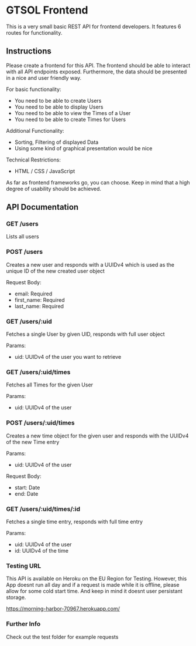 # GTSOL Frontend

This is a very small basic REST API for frontend developers. It features 6 routes for functionality.


## Instructions

Please create a frontend for this API. The frontend should be able to interact with all API endpoints exposed. Furthermore, the data should be presented in a nice and user friendly way.

For basic functionality:

* You need to be able to create Users
* You need to be able to display Users
* You need to be able to view the Times of a User
* You need to be able to create Times for Users

Additional Functionality:

* Sorting, Filtering of displayed Data
* Using some kind of graphical presentation would be nice

Technical Restrictions:

* HTML / CSS / JavaScript

As far as frontend frameworks go, you can choose. Keep in mind that a high degree of usability should be achieved.

## API Documentation

### GET /users

Lists all users

### POST /users

Creates a new user and responds with a UUIDv4 which is used as the unique ID of the new created user object

Request Body:

* email: Required
* first_name: Required
* last_name: Required


###  GET /users/:uid

Fetches a single User by given UID, responds with full user object

Params:

* uid: UUIDv4 of the user you want to retrieve

### GET /users/:uid/times

Fetches all Times for the given User

Params:

* uid: UUIDv4 of the user

### POST /users/:uid/times

Creates a new time object for the given user and responds with the UUIDv4 of the new Time entry

Params:

* uid: UUIDv4 of the user

Request Body:

* start: Date
* end: Date

### GET /users/:uid/times/:id

Fetches a single time entry, responds with full time entry

Params:

* uid: UUIDv4 of the user
* id: UUIDv4 of the time

### Testing URL

This API is available on Heroku on the EU Region for Testing. However, this App doesnt run all day and if a request is made while it is offline, please allow for some cold start time. And keep in mind it doesnt user persistant storage.

https://morning-harbor-70967.herokuapp.com/

### Further Info

Check out the test folder for example requests

